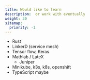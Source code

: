```yaml
---
title: Would like to learn
description:  or work with eventually
weight: 30
sitemap:
  priority: -1
---
```


- Rust
- LinkerD (service mesh)
- Tensor flow, Keras
- Mathlab / LateX
    - Juniper
- Minikube, k3s, k8s, openshift
- TypeScript maybe
